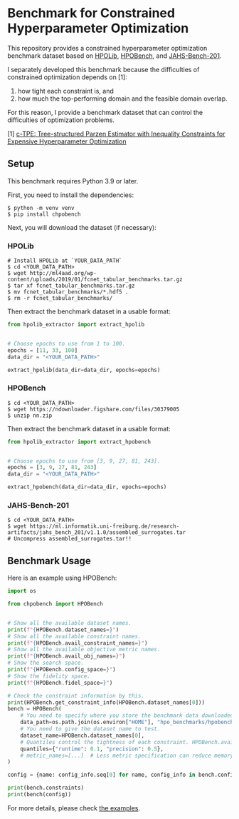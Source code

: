 # Benchmark for Constrained Hyperparameter Optimization

This repository provides a constrained hyperparameter optimization benchmark dataset based on [HPOLib](https://github.com/automl/HPOlib1.5), [HPOBench](https://github.com/automl/hpobench), and [JAHS-Bench-201](https://github.com/automl/jahs_bench_201/).

I separately developed this benchmark because the difficulties of constrained optimization depends on [1]:
1. how tight each constraint is, and
2. how much the top-performing domain and the feasible domain overlap.

For this reason, I provide a benchmark dataset that can control the difficulties of optimization problems.

[1] [c-TPE: Tree-structured Parzen Estimator with Inequality Constraints for Expensive Hyperparameter Optimization](https://arxiv.org/abs/2211.14411)

## Setup

This benchmark requires Python 3.9 or later.

First, you need to install the dependencies:

```shell
$ python -m venv venv
$ pip install chpobench
```

Next, you will download the dataset (if necessary):

### HPOLib

```shell
# Install HPOLib at `YOUR_DATA_PATH`
$ cd <YOUR_DATA_PATH>
$ wget http://ml4aad.org/wp-content/uploads/2019/01/fcnet_tabular_benchmarks.tar.gz
$ tar xf fcnet_tabular_benchmarks.tar.gz
$ mv fcnet_tabular_benchmarks/*.hdf5 .
$ rm -r fcnet_tabular_benchmarks/
```

Then extract the benchmark dataset in a usable format:

```python
from hpolib_extractor import extract_hpolib


# Choose epochs to use from 1 to 100.
epochs = [11, 33, 100]
data_dir = "<YOUR_DATA_PATH>"

extract_hpolib(data_dir=data_dir, epochs=epochs)
```

### HPOBench

```
$ cd <YOUR_DATA_PATH>
$ wget https://ndownloader.figshare.com/files/30379005
$ unzip nn.zip
```

Then extract the benchmark dataset in a usable format:

```python
from hpolib_extractor import extract_hpobench


# Choose epochs to use from [3, 9, 27, 81, 243].
epochs = [3, 9, 27, 81, 243]
data_dir = "<YOUR_DATA_PATH>"

extract_hpobench(data_dir=data_dir, epochs=epochs)
```


### JAHS-Bench-201

```shell
$ cd <YOUR_DATA_PATH>
$ wget https://ml.informatik.uni-freiburg.de/research-artifacts/jahs_bench_201/v1.1.0/assembled_surrogates.tar
# Uncompress assembled_surrogates.tar!!
```

## Benchmark Usage

Here is an example using HPOBench:

```python
import os

from chpobench import HPOBench


# Show all the available dataset names.
print(f"{HPOBench.dataset_names=}")
# Show all the available constraint names.
print(f"{HPOBench.avail_constraint_names=}")
# Show all the available objective metric names.
print(f"{HPOBench.avail_obj_names=}")
# Show the search space.
print(f"{HPOBench.config_space=}")
# Show the fidelity space.
print(f"{HPOBench.fidel_space=}")

# Check the constraint information by this.
print(HPOBench.get_constraint_info(HPOBench.dataset_names[0]))
bench = HPOBench(
    # You need to specify where you store the benchmark data downloaded above.
    data_path=os.path.join(os.environ["HOME"], "hpo_benchmarks/hpobench/"),
    # You need to give the dataset name to test.
    dataset_name=HPOBench.dataset_names[0],
    # Quantiles control the tightness of each constraint. HPOBench.avail_quantiles shows the available quantiles.
    quantiles={"runtime": 0.1, "precision": 0.5},
    # metric_names=[...]  # Less metric specification can reduce memory consumption for JAHS-Bench-201.
)

config = {name: config_info.seq[0] for name, config_info in bench.config_space.items()}

print(bench.constraints)
print(bench(config))

```

For more details, please check [the examples](examples/).

